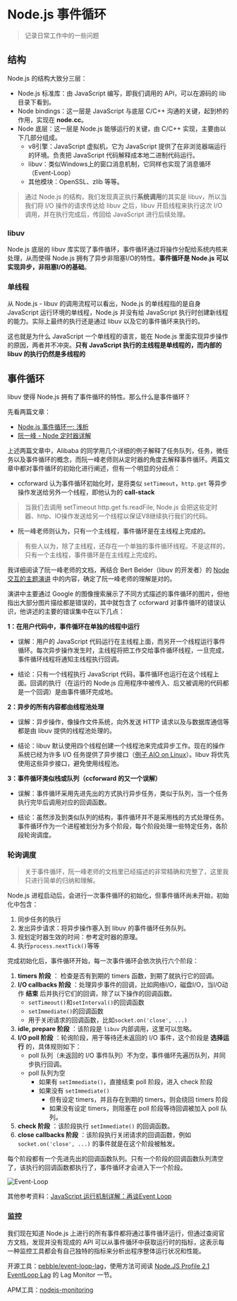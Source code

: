 
Node.js 事件循环
=========================
> 记录日常工作中的一些问题

## 结构

Node.js 的结构大致分三层：

- Node.js 标准库：由 JavaScript 编写，即我们调用的 API，可以在源码的 lib 目录下看到。
- Node bindings：这一层是 JavaScript 与底层 C/C++ 沟通的关键，起到桥的作用，实现在 **node.cc**。
- Node 底层：这一层是 Node.js 能够运行的关键，由 C/C++ 实现，主要由以下几部分组成。
  - v8引擎：JavaScript 虚拟机，它为 JavaScript 提供了在非浏览器端运行的环境。负责把 JavaScript 代码解释成本地二进制代码运行。
  - libuv：类似Windows上的窗口消息机制，它同样也实现了消息循环（Event-Loop）
  - 其他模块：OpenSSL、zlib 等等。

> 通过 Node.js 的结构，我们发现真正执行**系统调用**的其实是 libuv，所以当我们将 I/O 操作的请求传达给 libuv 之后，libuv 开启线程来执行这次 I/O 调用，并在执行完成后，传回给 JavaScript 进行后续处理。

### libuv 

Node.js 底层的 libuv 库实现了事件循环，事件循环通过将操作分配给系统内核来处理，从而使得 Node.js 拥有了异步非阻塞I/O的特性。**事件循环是 Node.js 可以实现异步，非阻塞I/O的基础**。

### 单线程

从 Node.js - libuv 的调用流程可以看出，Node.js 的单线程指的是自身 JavaScript 运行环境的单线程，Node.js 并没有给 JavaScript 执行时创建新线程的能力。实际上最终的执行还是通过 libuv 以及它的事件循环来执行的。

这也就是为什么 JavaScript 一个单线程的语言，能在 Node.js 里面实现异步操作的原因，两者并不冲突。**只有 JavaScript 执行的主线程是单线程的，而内部的 libuv 的执行仍然是多线程的** 

## 事件循环

libuv 使得 Node.js 拥有了事件循环的特性。那么什么是事件循环？

先看两篇文章：

- [Node.js 事件循环一: 浅析](https://github.com/ccforward/cc/issues/47) 
- [阮一峰 - Node 定时器详解](http://www.ruanyifeng.com/blog/2018/02/node-event-loop.html)

上述两篇文章中，Alibaba 的同学用几个详细的例子解释了任务队列，任务，微任务以及事件循环的概念，而阮一峰老师则从定时器的角度去解释事件循环。两篇文章中都对事件循环的初始化进行阐述，但有一个明显的分歧点：

- ccforward 认为事件循环初始化时，是将类似 `setTimeout`，`http.get` 等异步操作发送给另外一个线程，即他认为的 **call-stack** 

> 当我们去调用 setTimeout http.get fs.readFile, Node.js 会把这些定时器、http、IO操作发送给另一个线程以保证V8继续执行我们的代码。

- 阮一峰老师则认为，只有一个主线程，事件循环是在主线程上完成的。

> 有些人以为，除了主线程，还存在一个单独的事件循环线程。不是这样的，只有一个主线程，事件循环是在主线程上完成的。

我详细阅读了阮一峰老师的文档，再结合 Bert Belder（libuv 的开发者）的 [Node 交互的主题演讲](https://www.youtube.com/watch?v=PNa9OMajw9w) 中的内容，确定了阮一峰老师的理解是对的。

演讲中主要通过 Google 的图像搜索展示了不同方式描述的事件循环的图片，但他指出大部分图片描绘都是错误的，其中就包含了 ccforward 对事件循环的错误认识，他讲述的主要的错误集中在以下几点：

**1：在用户代码中，事件循环在单独的线程中运行**

- 误解：用户的 JavaScript 代码运行在主线程上面，而另开一个线程运行事件循环。每次异步操作发生时，主线程将把工作交给事件循环线程，一旦完成，事件循环线程将通知主线程执行回调。

- 结论：只有一个线程执行 JavaScript 代码，事件循环也运行在这个线程上面。回调的执行（在运行的 Node.js 应用程序中被传入、后又被调用的代码都是一个回调）是由事件循环完成地。

**2：异步的所有内容都由线程池处理**

- 误解：异步操作，像操作文件系统，向外发送 HTTP 请求以及与数据库通信等都是由 libuv 提供的线程池处理的。

- 结论：libuv 默认使用四个线程创建一个线程池来完成异步工作。现在的操作系统已经为许多 I/O 任务提供了异步接口（[例子 AIO on Linux](http://man7.org/linux/man-pages/man7/aio.7.html)）。libuv 将优先使用这些异步接口，避免使用线程池。

**3：事件循环类似栈或队列（ccforward 的又一个误解）**

- 误解：事件循环采用先进先出的方式执行异步任务，类似于队列，当一个任务执行完毕后调用对应的回调函数。

- 结论：虽然涉及到类似队列的结构，事件循环并不是采用栈的方式处理任务。事件循环作为一个进程被划分为多个阶段，每个阶段处理一些特定任务，各阶段轮询调度。

### 轮询调度

> 关于事件循环，阮一峰老师的文档里已经描述的非常精确和完整了，这里我只进行简单的归纳和理解。

Node.js 进程启动后，会进行一次事件循环的初始化，但事件循环尚未开始，初始化中包含：

1. 同步任务的执行
2. 发出异步请求：将异步操作塞入到 libuv 的事件循环任务队列。
3. 规划定时器生效的时间：参考定时器的原理。
4. 执行`process.nextTick()`等等

完成初始化后，事件循环开始，每一次事件循环会依次执行六个阶段：

1. **timers 阶段** ： 检查是否有到期的 timers 函数，到期了就执行它的回调。
2. **I/O callbacks 阶段** ：处理异步事件的回调，比如网络I/O，磁盘I/O，当I/O动作 **结束** 后并执行它们的回调，除了以下操作的回调函数。
   - `setTimeout()`和`setInterval()`的回调函数
   - `setImmediate()`的回调函数
   - 用于关闭请求的回调函数，比如`socket.on('close', ...)`
3. **idle, prepare 阶段** ：该阶段是 `libuv` 内部调用，这里可以忽略。
4. **I/O poll 阶段** ：轮询阶段，用于等待还未返回的 I/O 事件，这个阶段是 **选择运行** 的，具体规则如下：
   - poll 队列（未返回的 I/O 事件队列）不为空，事件循环先遍历队列，并同步执行回调。
   - poll 队列为空
     - 如果有  `setImmediate()`，直接结束 poll 阶段，进入 check 阶段
     - 如果没有 `setImmediate()` 
       - 但有设定 timers，并且存在到期的 timers，则会绕回 timers 阶段
       - 如果没有设定 timers，则阻塞在 poll 阶段等待回调被加入 poll 队列。
5. **check 阶段** ：该阶段执行 `setImmediate()` 的回调函数。
6. **close callbacks 阶段** ：该阶段执行关闭请求的回调函数，例如 `socket.on('close', ...)` 的事件就是在这个阶段被触发。

每个阶段都有一个先进先出的回调函数队列。只有一个阶段的回调函数队列清空了，该执行的回调函数都执行了，事件循环才会进入下一个阶段。

![Event-Loop](https://github.com/stultuss/doc/blob/master/images/language/event-loop.jpg?raw=true)

其他参考资料：[JavaScript 运行机制详解：再谈Event Loop](http://www.ruanyifeng.com/blog/2014/10/event-loop.html)

### 监控

我们现在知道 Node.js 上进行的所有事件都将通过事件循环运行，但通过查阅官方文档，发现并没有现成的 API 可以从事件循环中获取运行时的指标，这表示每一种监控工具都会有自己独特的指标来分析出程序整体运行状况和性能。

开源工具：[pebble/event-loop-lag](https://github.com/pebble/event-loop-lag)，使用方法可阅读 [Node.JS Profile 2.1 EventLoop Lag](https://xenojoshua.com/2018/03/node-event-loop/) 的 Lag Monitor 一节。

APM工具：[nodejs-monitoring](https://www.dynatrace.com/technologies/nodejs-monitoring/)





## 